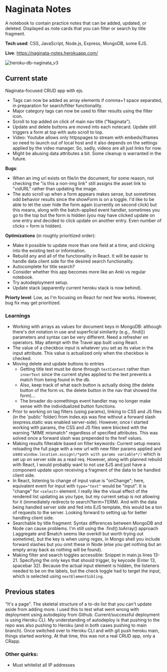 # Naginata Notes
A notebook to contain practice notes that can be added, updated, or deleted. Displayed as note cards that you can filter or search by title fragment.

**Tech used**: CSS, JavaScript, Node.js, Express, MongoDB, some EJS.

**Live**: https://naginata-notes.herokuapp.com/

![heroku-db-naginata_v3](https://user-images.githubusercontent.com/102257735/179806708-cf5e67e0-1824-4ee8-86fd-58ac0e119723.png)

## Current state
Naginata-focused CRUD app with ejs.
- Tags can now be added as array elements if comma+1 space separated, in preparation for search/filter functionality.
- Major category tags can now be used to filter results using the filter icon.
- Scroll to top added on click of main nav title ("Naginata").
- Update and delete buttons are moved into each notecard. Update still triggers a form at top with auto scroll to top.
- Video: Youtube allows only httpspages to stream with embeds/iframes so need to launch out of local host and it also depends on the settings applied by the video manager. So, sadly, videos are all just links for now. 
- Might be abusing data attributes a bit. Some cleanup is warranted in the future.

**Bugs**: 
- When an img url exists on file/in the document, for some reason, not checking the "is this a non-img link" still assigns the asset link to "vidURL" rather than updating the image.
- The auto scroll up when a form appears makes sense, but sometimes odd behavior results since the showForm is on a toggle. I'd like to be able to let the user hide the form again (currently on second click) but this means, along with the batch-applied event handler, sometimes you go to the top but the form is hidden (you may have clicked update on one entry and decided to click update on another entry. Even number of clicks = form is hidden).

**Optimizations** (in roughly prioritized order): 
- Make it possible to update more than one field at a time, and clicking into the existing text or information.
- Rebuild any and all of the functionality in React. It will be easier to handle data client side for the desired search functionality.
- Autocomplete for title search?
- Consider whether this app becomes more like an Anki vs regular notebook.
- Try autodeployment setup.
- Update stack (apparently current heroku stack is now behind).

**Priorty level**: Low, as I'm focusing on React for next few works. However, bug fix may get prioritized.

### Learnings
- Working with arrays as values for document keys in MongoDB: although there's dot notation in use and superficial similarity (e.g., .find()) parameters and syntax can be very different. Need a refresher on operators. May attempt with the Travel app built using React.
- The value of a checkbox input is whatever you set as its value in the input attribute. This value is actualized only when the checkbox is checked.
- Moving delete and update buttons to entries
  - Getting title text must be done through `textContent` rather than `innerText` since the current styles applied to the text prevents a match from being found in the db. 
  - Also, keep track of what each button is actually doing (the delete button of the form vs. the delete button in the nav that showed the form)...
  - The broader do-somethings event handler may no longer make sense with the individualized button functions.
- Prior to working on tag filters (using params), linking to CSS and JS files (in the 'public' folder) from index.ejs was fine without a forward slash (express.static was enabled server-side). However, once I started working with params, the CSS and JS files were blocked with the warning "MIME mismatch" regardless of specified attributes. This was solved once a forward slash was prepended to the href values.
- Making results filterable based on filter keywords: Current setup means reloading the full page with a new url with new filter params applied and uses `window.location.assign(/*path with params variable*/)` which is set up on server side as a read req. However, along with planned rebuild with React, I would probably want to not use EJS and just have a component update upon receiving a fragment of the data to be handled client side.
- In React, listening to change of input value is "onChange"; here, equivalent event for input with `type="text"` would be "input". It is "change" for `<select>` element. I really like the visual effect of the rendered list updating as you type, but my current setup is not allowing for it (immediately redirects to search?term=TERM). And with the data being handled server side and fed into EJS template, this would be a ton of requests to the server. Looking forward to setting up for better handling client side.
- Searchable by title fragment: Syntax differences between MongoDB and Node can cause problems. I'm still using the .find().toArray() approach (.aggregate and $match seems like overkill but worth trying out sometime), but the key is when using regex, in Mongo shell you include forward slashes but you omit these in Node (else you get nothing but an empty array back as nothing will be found).
- Making filter and search toggles accessible: Snippet in main.js lines 13-21. Specifying the only keys that should trigger, by keycode (Enter 13, spacebar 32). Because the actual input element is hidden, the listeners needed to be on the labels, but the check toggle had to target the input, which is selected using `nextElementSibling`.


## Previous states
"It's a page". The skeletal structure of a to-do list that you can't update aside from adding more. I used this to test what went wrong with deployment using autodeploy from Github. Current/successful deployment is using Heroku CLI. My understanding of autodeploy is that pushing to the repo was also pushing to Heroku (and in both cases pushing to main branch).
Once switched over to Heroku CLI and with git push heroku main, things started working. At that time, this was not a real CRUD app, only a CRapp.

### Other quirks:
- Must whitelist all IP addresses
